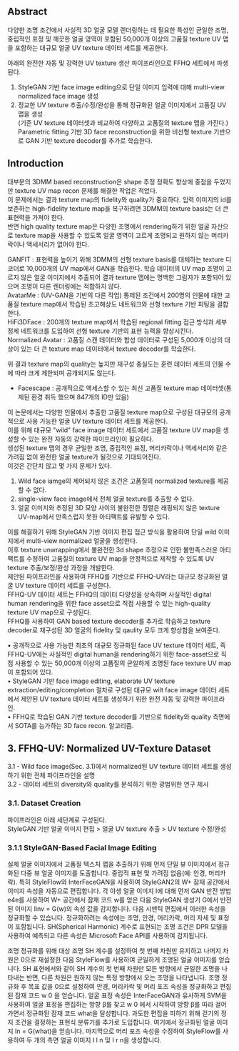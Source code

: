 ## Abstract

다양한 조명 조건에서 사실적 3D 얼굴 모델 렌더링하는 데 필요한 특성인 균일한 조명, 중립적인 표정 및 깨끗한 얼굴 영역이 포함된 50,000개 이상의 고품질 texture UV 맵을 포함하는 대규모 얼굴 UV texture 데이터 세트를 제공한다.  

아래의 완전한 자동 및 강력한 UV texture 생산 파이프라인으로 FFHQ 세트에서 파생된다.  
1) StyleGAN 기반 face image editing으로 단일 이미지 입력에 대해 multi-view normalized face image 생성
2) 정교한 UV texture 추출/수정/완성을 통해 정규화된 얼굴 이미지에서 고품질 UV 맵을 생성  
(기존 UV texture 데이터셋과 비교하여 다양하고 고품질의 texture 맵을 가진다.)  
Parametric fitting 기반 3D face reconstruction을 위한 비선형 texture 기반으로 GAN 기반 texture decoder를 추가로 학습한다. 

## Introduction
대부분의 3DMM based reconstruction은 shape 추정 정확도 향상에 중점을 두었지만 texture UV map recon 문제를 해결한 작업은 적었다.  
이 문제에서는 결과 texture map의 fidelity와 quality가 중요하다. 입력 이미지의 id를 보존하는 high-fidelity texture map을 복구하려면 3DMM의 texture basis는 더 큰 표현력을 가져야 한다.  
반면 high quality texture map은 다양한 조명에서 rendering하기 위한 얼굴 자산으로 texture map을 사용할 수 있도록 얼굴 영역이 고르게 조명되고 원하지 않는 머리카락이나 액세서리가 없어야 한다.  

GANFIT : 표현력을 높이기 위해 3DMM의 선형 texture basis를 대체하는 texture 디코더로 10,000개의 UV map에서 GAN을 학습한다. 학습 데이터의 UV map 조명이 고르지 않은 얼굴 이미지에서 추출되어 결과 texture 맵에는 명백한 그림자가 포함되어 있으며 조명이 다른 렌더링에는 적합하지 않다.  
AvatarMe : (UV-GAN을 기반의 다른 작업) 통제된 조건에서 200명의 인물에 대한 고품질 texture map에서 학습된 초고해상도 네트워크와 선형 texture 기반 피팅을 결합한다.  
HiFi3DFace : 200개의 texture map에서 학습된 regional fitting 접근 방식과 세부 정제 네트워크를 도입하여 선형 texture 기반의 표현 능력을 향상시킨다.  
Normalized Avatar : 고품질 스캔 데이터와 합성 데이터로 구성된 5,000개 이상의 대상이 있는 더 큰 texture map 데이터에서 texture decoder를 학습한다.  

위 결과 texture map의 quality는 높지만 재구성 충실도는 훈련 데이터 세트의 인물 수에 따라 크게 제한되며 공개되지도 않는다.  
* Facescape : 공개적으로 액세스할 수 있는 최신 고품질 texture map 데이터셋(통제된 환경 취득 했으며 847개의 ID만 있음)    

이 논문에서는 다양한 인물에서 추출한 고품질 texture map으로 구성된 대규모의 공개적으로 사용 가능한 얼굴 UV texture 데이터 세트를 제공한다.  
이를 위해 대규모 "wild" face image 데이터 세트에서 고품질 texture UV map을 생성할 수 있는 완전 자동의 강력한 파이프라인이 필요하다.  
생성된 texture 맵의 경우 균일한 조명, 중립적인 표정, 머리카락이나 액세서리와 같은 가려짐 없이 완전한 얼굴 texture가 될것으로 기대되어진다.  
이것은 간단치 않고 몇 가지 문제가 있다.  
1) Wild face iamge의 제어되지 않은 조건은 고품질의 normalized texture를 제공할 수 없다.  
2) single-view face image에서 전체 얼굴 texture를 추출할 수 없다.  
3) 얼굴 이미지와 추정된 3D 모양 사이의 불완전한 정렬은 래핑되지 않은 texture UV-map에서 만족스럽지 못한 아티팩트를 유발할 수 있다.  

이를 해결하기 위해 StyleGAN 기반 이미지 편집 접근 방식을 활용하여 단일 wild 이미지에서 multi-view normalized 얼굴을 생성한다.  
이후 texture unwrapping에서 불완전한 3d shape 추정으로 인한 불만족스러운 아티팩트를 수정하여 고품질의 texture UV map을 안정적으로 제작할 수 있도록 UV texture 추출/보정/완성 과정을 개발한다.  
제안된 파이프라인을 사용하여 FFHQ를 기반으로 FFHQ-UV라는 대규모 정규화된 얼굴 UV texture 데이터 세트를 구성한다.  
FFHQ-UV 데이터 세트는 FFHQ의 데이터 다양성을 상속하며 사실적인 digital human rendering을 위한 face asset으로 직접 사용할 수 있는 high-quality texture UV map으로 구성된다.  
FFHQ를 사용하여 GAN based texture decoder를 추가로 학습하고 texture decoder로 재구성된 3D 얼굴의 fidelity 및 qaulity 모두 크게 향상함을 보여준다.  

• 공개적으로 사용 가능한 최초의 대규모 정규화된 face UV texture 데이터 세트, 즉 FFHQ-UV에는 사실적인 digital human을 rendering하기 위한 face-asset으로 직접 사용할 수 있는 50,000개 이상의 고품질의 균일하게 조명된 face texture UV map이 포함되어 있다.  
• StyleGAN 기반 face image editing, elaborate UV texture extraction/editing/completion 절차로 구성된 대규모 wilt face image 데이터 세트에서 제안된 UV texture 데이터 세트를 생성하기 위한 완전 자동 및 강력한 파이프라인.  
• FFHQ로 학습된 GAN 기반 texture decoder를 기반으로 fidelity와 quality 측면에서 SOTA를 능가하는 3D face recon. 알고리즘.


## 3. FFHQ-UV: Normalized UV-Texture Dataset
3.1 - Wild face image(Sec. 3.1)에서 normalized된 UV texture 데이터 세트를 생성하기 위한 전체 파이프라인을 설명  
3.2 - 데이터 세트의 diversity와 quality를 분석하기 위한 광범위한 연구 제시  

### 3.1. Dataset Creation 

파이프라인은 아래 세단계로 구성된다.  
StyleGAN 기반 얼굴 이미지 편집 > 얼굴 UV texture 추출 > UV texture 수정/완성  

### 3.1.1 StyleGAN-Based Facial Image Editing 
실제 얼굴 이미지에서 고품질 텍스처 맵을 추출하기 위해 먼저 단일 뷰 이미지에서 정규화된 다중 뷰 얼굴 이미지를 도출합니다. 중립적 표현 및 가려짐 없음(예: 안경, 머리카락). 특히 StyleFlow와 InterFaceGAN을 사용하여 StyleGAN2의 W+ 잠재 공간에서 이미지 속성을 자동으로 편집합니다. 각 야생 얼굴 이미지 I에 대해 먼저 GAN 반전 방법 e4e를 사용하여 W+ 공간에서 잠재 코드 w를 얻은 다음 StyleGAN 생성기 G에서 반전된 이미지 Iinv = G(w)의 속성 값을 감지합니다. 다음 시맨틱 편집에서 이러한 속성을 정규화할 수 있습니다. 정규화하려는 속성에는 조명, 안경, 머리카락, 머리 자세 및 표정이 포함됩니다. SH(Spherical Harmonic) 계수로 표현되는 조명 조건은 DPR 모델을 사용하여 예측되고 다른 속성은 Microsoft Face API를 사용하여 감지됩니다.

조명 정규화를 위해 대상 조명 SH 계수를 설정하여 첫 번째 차원만 유지하고 나머지 차원은 0으로 재설정한 다음 StyleFlow를 사용하여 균일하게 조명된 얼굴 이미지를 얻습니다. SH 표현에서와 같이 SH 계수의 첫 번째 차원만 모든 방향에서 균일한 조명을 나타내는 반면, 다른 차원은 원하지 않는 특정 방향에서 오는 조명을 나타냅니다. 조명 정규화 후 목표 값을 0으로 설정하여 안경, 머리카락 및 머리 포즈 속성을 정규화하고 편집된 잠재 코드 w 0 을 얻습니다. 얼굴 표정 속성은 InterFaceGAN과 유사하게 SVM을 사용하여 얼굴 표정을 편집하는 방향 β를 찾고 w 0 에서 시작하여 방향 β를 따라 걸어가면서 정규화된 잠재 코드 what을 달성합니다. 과도한 편집을 피하기 위해 걷기의 정지 조건을 결정하는 표현식 분류기를 추가로 도입합니다. 여기에서 정규화된 얼굴 이미지 In = G(what)을 얻습니다. 마지막으로 머리 포즈 속성을 수정하여 StyleFlow를 사용하여 두 개의 측면 얼굴 이미지 I l n 및 I r n을 생성합니다.
